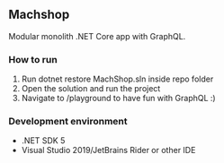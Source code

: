 ## Machshop
Modular monolith .NET Core app with GraphQL.
### How to run
1. Run dotnet restore MachShop.sln inside repo folder
2. Open the solution and run the project
3. Navigate to /playground to have fun with GraphQL :)
### Development environment
 - .NET SDK 5
 - Visual Studio 2019/JetBrains Rider or other IDE
